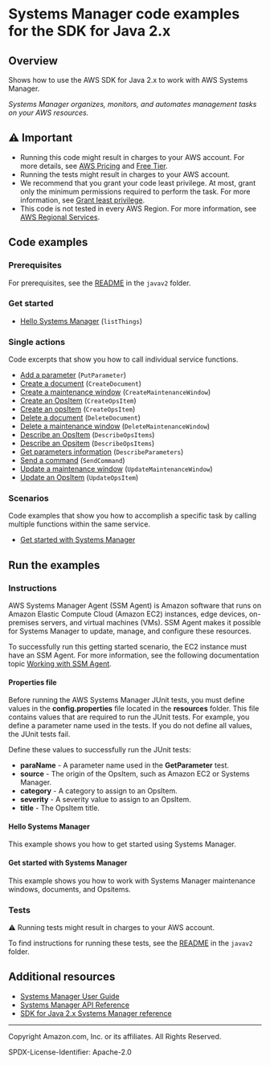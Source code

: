 # Systems Manager code examples for the SDK for Java 2.x

## Overview

Shows how to use the AWS SDK for Java 2.x to work with AWS Systems Manager.

<!--custom.overview.start-->
<!--custom.overview.end-->

_Systems Manager organizes, monitors, and automates management tasks on your AWS resources._

## ⚠ Important

* Running this code might result in charges to your AWS account. For more details, see [AWS Pricing](https://aws.amazon.com/pricing/) and [Free Tier](https://aws.amazon.com/free/).
* Running the tests might result in charges to your AWS account.
* We recommend that you grant your code least privilege. At most, grant only the minimum permissions required to perform the task. For more information, see [Grant least privilege](https://docs.aws.amazon.com/IAM/latest/UserGuide/best-practices.html#grant-least-privilege).
* This code is not tested in every AWS Region. For more information, see [AWS Regional Services](https://aws.amazon.com/about-aws/global-infrastructure/regional-product-services).

<!--custom.important.start-->
<!--custom.important.end-->

## Code examples

### Prerequisites

For prerequisites, see the [README](../../README.md#Prerequisites) in the `javav2` folder.


<!--custom.prerequisites.start-->
<!--custom.prerequisites.end-->

### Get started

- [Hello Systems Manager](src/main/java/com/example/ssm/HelloSSM.java#L6) (`listThings`)


### Single actions

Code excerpts that show you how to call individual service functions.

- [Add a parameter](src/main/java/com/example/ssm/PutParameter.java#L6) (`PutParameter`)
- [Create a document](src/main/java/com/example/scenario/SSMScenario.java#L474) (`CreateDocument`)
- [Create a maintenance window](src/main/java/com/example/scenario/SSMScenario.java#L428) (`CreateMaintenanceWindow`)
- [Create an OpsItem](src/main/java/com/example/scenario/SSMScenario.java#L226) (`CreateOpsItem`)
- [Create an opsItem](src/main/java/com/example/scenario/SSMScenario.java#L226) (`CreateOpsItem`)
- [Delete a document](src/main/java/com/example/scenario/SSMScenario.java#L370) (`DeleteDocument`)
- [Delete a maintenance window](src/main/java/com/example/scenario/SSMScenario.java#L388) (`DeleteMaintenanceWindow`)
- [Describe an OpsItem](src/main/java/com/example/scenario/SSMScenario.java#L516) (`DescribeOpsItems`)
- [Describe an Opsitem](src/main/java/com/example/scenario/SSMScenario.java#L516) (`DescribeOpsItems`)
- [Get parameters information](src/main/java/com/example/ssm/GetParameter.java#L6) (`DescribeParameters`)
- [Send a command](src/main/java/com/example/scenario/SSMScenario.java#L310) (`SendCommand`)
- [Update a maintenance window](src/main/java/com/example/scenario/SSMScenario.java#L405) (`UpdateMaintenanceWindow`)
- [Update an OpsItem](src/main/java/com/example/scenario/SSMScenario.java#L274) (`UpdateOpsItem`)

### Scenarios

Code examples that show you how to accomplish a specific task by calling multiple
functions within the same service.

- [Get started with Systems Manager](src/main/java/com/example/scenario/SSMScenario.java)


<!--custom.examples.start-->
<!--custom.examples.end-->

## Run the examples

### Instructions

AWS Systems Manager Agent (SSM Agent) is Amazon software that runs on Amazon Elastic Compute Cloud (Amazon EC2) instances,
edge devices, on-premises servers, and virtual machines (VMs). SSM Agent makes it possible for Systems Manager to
update, manage, and configure these resources.

To successfully run this getting started scenario, the EC2 instance must have an SSM Agent.
For more information, see the following documentation topic [Working with SSM Agent](https://docs.aws.amazon.com/systems-manager/latest/userguide/ssm-agent.html).


<!--custom.instructions.start-->

#### Properties file

Before running the AWS Systems Manager JUnit tests, you must define values in the **config.properties** file located in the **resources** folder. This file contains values that are required to run the JUnit tests. For example, you define a parameter name used in the tests. If you do not define all values, the JUnit tests fail.

Define these values to successfully run the JUnit tests:

- **paraName** - A parameter name used in the **GetParameter** test.
- **source** - The origin of the OpsItem, such as Amazon EC2 or Systems Manager.
- **category** - A category to assign to an OpsItem.
- **severity** - A severity value to assign to an OpsItem.
- **title** - The OpsItem title.

<!--custom.instructions.end-->

#### Hello Systems Manager

This example shows you how to get started using Systems Manager.



#### Get started with Systems Manager

This example shows you how to work with Systems Manager maintenance windows, documents, and Opsitems.


<!--custom.scenario_prereqs.ssm_Scenario.start-->
<!--custom.scenario_prereqs.ssm_Scenario.end-->


<!--custom.scenarios.ssm_Scenario.start-->
<!--custom.scenarios.ssm_Scenario.end-->

### Tests

⚠ Running tests might result in charges to your AWS account.


To find instructions for running these tests, see the [README](../../README.md#Tests)
in the `javav2` folder.



<!--custom.tests.start-->
<!--custom.tests.end-->

## Additional resources

- [Systems Manager User Guide](https://docs.aws.amazon.com/systems-manager/latest/userguide/what-is-systems-manager.html)
- [Systems Manager API Reference](https://docs.aws.amazon.com/systems-manager/latest/APIReference/Welcome.html)
- [SDK for Java 2.x Systems Manager reference](https://sdk.amazonaws.com/java/api/latest/software/amazon/awssdk/services/ssm/package-summary.html)

<!--custom.resources.start-->
<!--custom.resources.end-->

---

Copyright Amazon.com, Inc. or its affiliates. All Rights Reserved.

SPDX-License-Identifier: Apache-2.0